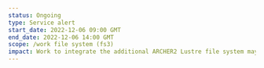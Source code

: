 ```yaml
---
status: Ongoing
type: Service alert
start_date: 2022-12-06 09:00 GMT
end_date: 2022-12-06 14:00 GMT
scope: /work file system (fs3)
impact: Work to integrate the additional ARCHER2 Lustre file system may result in disruption to one of the existing work file systems: fs3. This will impact any projects who have work storage on fs3.
---
```

